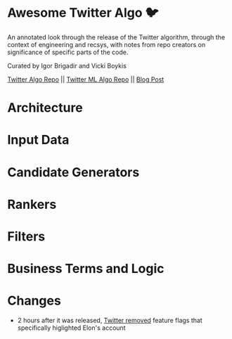 # Awesome Twitter Algo :bird:

An annotated look through the release of the Twitter algorithm, through the context of engineering and recsys, with notes from repo creators on significance of specific parts of the code. 

Curated by Igor Brigadir and Vicki Boykis

[Twitter Algo Repo](https://github.com/twitter/the-algorithm) || [Twitter ML Algo Repo](https://github.com/twitter/the-algorithm-ml) || [Blog Post](https://blog.twitter.com/engineering/en_us/topics/open-source/2023/twitter-recommendation-algorithm)

# Architecture

# Input Data


# Candidate Generators


# Rankers



# Filters


# Business Terms and Logic



# Changes

+ 2 hours after it was released, [Twitter removed](https://github.com/twitter/the-algorithm/commit/ec83d01dcaebf369444d75ed04b3625a0a645eb9) feature flags that specifically higlighted Elon's account
